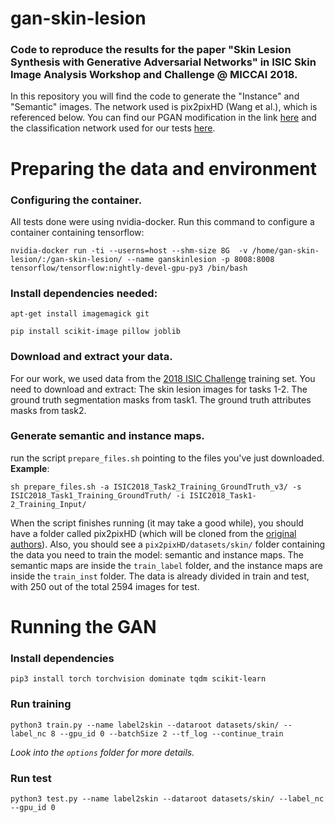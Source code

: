 # gan-skin-lesion
### Code to reproduce the results for the paper "Skin Lesion Synthesis with Generative Adversarial Networks" in ISIC Skin Image Analysis Workshop and Challenge @ MICCAI 2018.
In this repository you will find the code to generate the "Instance" and "Semantic" images. The network used is pix2pixHD (Wang et al.), which is referenced below. You can find our PGAN modification in the link [here](https://github.com/alceubissoto/cond-pgan) and the classification network used for our tests [here](https://github.com/learningtitans/isic2018-part3).

# Preparing the data and environment
### Configuring the container.
All tests done were using nvidia-docker.
Run this command to configure a container containing tensorflow:

`nvidia-docker run -ti --userns=host --shm-size 8G  -v /home/gan-skin-lesion/:/gan-skin-lesion/ --name ganskinlesion -p 8008:8008 tensorflow/tensorflow:nightly-devel-gpu-py3 /bin/bash`

### Install dependencies needed:
  `apt-get install imagemagick git`
  
  `pip install scikit-image pillow joblib`
  
### Download and extract your data. 
For our work, we used data from the [2018 ISIC Challenge](https://challenge2018.isic-archive.com/participate/) training set.
You need to download and extract:
  The skin lesion images for tasks 1-2. 
  The ground truth segmentation masks from task1.
  The ground truth attributes masks from task2.
  
### Generate semantic and instance maps.
run the script `prepare_files.sh` pointing to the files you've just downloaded. **Example**:

`sh prepare_files.sh -a ISIC2018_Task2_Training_GroundTruth_v3/ -s ISIC2018_Task1_Training_GroundTruth/ -i ISIC2018_Task1-2_Training_Input/`

When the script finishes running (it may take a good while), you should have a folder called pix2pixHD 
(which will be cloned from the [original authors](https://github.com/NVIDIA/pix2pixHD)).
Also, you should see a `pix2pixHD/datasets/skin/` folder containing the data you need to train the model: semantic and instance maps.
The semantic maps are inside the `train_label` folder, and the instance maps are inside the `train_inst` folder. The data is already divided 
in train and test, with 250 out of the total 2594 images for test.

# Running the GAN

### Install dependencies
`pip3 install torch torchvision dominate tqdm scikit-learn`

### Run training
`python3 train.py --name label2skin --dataroot datasets/skin/ --label_nc 8 --gpu_id 0 --batchSize 2 --tf_log --continue_train`

*Look into the `options` folder for more details.*

### Run test
`python3 test.py --name label2skin --dataroot datasets/skin/ --label_nc --gpu_id 0`

